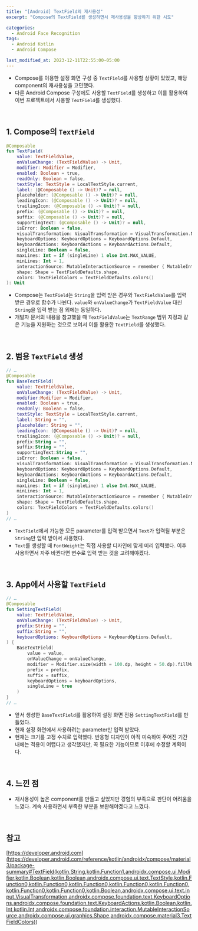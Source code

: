 ```yaml
---
title: "[Android] TextField의 재사용성"
excerpt: "Compose의 TextField를 생성하면서 재사용성을 향상하기 위한 시도"

categories:
  - Android Face Recognition
tags:
  - Android Kotlin
  - Android Compose

last_modified_at: 2023-12-11T22:55:00-05:00
---
```


- Compose를 이용한 설정 화면 구성 중 `TextField`를 사용할 상황이 있었고, 해당 component의 재사용성을 고민했다.
- 다른 Android Compose 구성에도 사용할 `TextField`를 생성하고 이를 활용하여 이번 프로젝트에서 사용할 `TextField`를 생성했다.

<br>

## 1. Compose의 `TextField`

```kotlin
@Composable
fun TextField(
    value: TextFieldValue,
    onValueChange: (TextFieldValue) -> Unit,
    modifier: Modifier = Modifier,
    enabled: Boolean = true,
    readOnly: Boolean = false,
    textStyle: TextStyle = LocalTextStyle.current,
    label: (@Composable () -> Unit)? = null,
    placeholder: (@Composable () -> Unit)? = null,
    leadingIcon: (@Composable () -> Unit)? = null,
    trailingIcon: (@Composable () -> Unit)? = null,
    prefix: (@Composable () -> Unit)? = null,
    suffix: (@Composable () -> Unit)? = null,
    supportingText: (@Composable () -> Unit)? = null,
    isError: Boolean = false,
    visualTransformation: VisualTransformation = VisualTransformation.None,
    keyboardOptions: KeyboardOptions = KeyboardOptions.Default,
    keyboardActions: KeyboardActions = KeyboardActions.Default,
    singleLine: Boolean = false,
    maxLines: Int = if (singleLine) 1 else Int.MAX_VALUE,
    minLines: Int = 1,
    interactionSource: MutableInteractionSource = remember { MutableInteractionSource() },
    shape: Shape = TextFieldDefaults.shape,
    colors: TextFieldColors = TextFieldDefaults.colors()
): Unit
```

- Compose는 `TextField`는 `String`을 입력 받은 경우와 `TextFieldValue`를 입력 받은 경우로 함수가 나뉜다. `value`와 `onValueChange`가 `TextFieldValue` 대신 `String`을 입력 받는 점 외에는 동일하다.
- 개발자 문서의 내용을 참고했을 때 `TextFieldValue`는 `TextRange` 범위 지정과 같은 기능을 지원하는 것으로 보여서 이를 활용한 `TextField`를 생성했다.

<br>

## 2. 범용 `TextField` 생성

```kotlin
// …
@Composable
fun BaseTextField(
    value: TextFieldValue,
    onValueChange: (TextFieldValue) -> Unit,
    modifier:Modifier = Modifier,
    enabled: Boolean = true,
    readOnly: Boolean = false,
    textStyle: TextStyle = LocalTextStyle.current,
    label: String = "",
    placeholder: String = "",
    leadingIcon: (@Composable () -> Unit)? = null,
    trailingIcon: (@Composable () -> Unit)? = null,
    prefix:String = "",
    suffix:String = "",
    supportingText:String = "",
    isError: Boolean = false,
    visualTransformation: VisualTransformation = VisualTransformation.None,
    keyboardOptions: KeyboardOptions = KeyboardOptions.Default,
    keyboardActions: KeyboardActions = KeyboardActions.Default,
    singleLine: Boolean = false,
    maxLines: Int = if (singleLine) 1 else Int.MAX_VALUE,
    minLines: Int = 1,
    interactionSource: MutableInteractionSource = remember { MutableInteractionSource() },
    shape: Shape = TextFieldDefaults.shape,
    colors: TextFieldColors = TextFieldDefaults.colors()
)
// …
```

- `TextField`에서 가능한 모든 parameter를 입력 받으면서 `Text`가 입력될 부분은 `String`만 입력 받아서 사용했다.
- `Text`를 생성할 때 `FontWeight`는 직접 사용할 디자인에 맞게 미리 입력했다. 이후 사용하면서 자주 바뀐다면 변수로 입력 받는 것을 고려해야겠다.

<br>

## 3. App에서 사용할 `TextField`

```kotlin
// …
@Composable
fun SettingTextField(
    value: TextFieldValue,
    onValueChange: (TextFieldValue) -> Unit,
    prefix:String = "",
    suffix:String = "",
    keyboardOptions: KeyboardOptions = KeyboardOptions.Default,
) {
    BaseTextField(
        value = value,
        onValueChange = onValueChange,
        modifier = Modifier.size(width = 100.dp, height = 50.dp).fillMaxHeight(),
        prefix = prefix,
        suffix = suffix,
        keyboardOptions = keyboardOptions,
        singleLine = true
    )
}
// …
```

- 앞서 생성한 `BaseTextField`를 활용하여 설정 화면 전용 `SettingTextField`를 만들었다.
- 현재 설정 화면에서 사용하려는 parameter만 입력 받았다.
- 현재는 크기를 고정 수치로 입력했다. 반응형 디자인이 아직 미숙하여 주어진 기간 내에는 적용이 어렵다고 생각했지만, 꼭 필요한 기능이므로 이후에 수정할 계획이다.

<br>

## 4. 느낀 점

- 재사용성이 높은 component를 만들고 싶었지만 경험의 부족으로 판단이 어려움을 느꼈다. 계속 사용하면서 부족한 부분을 보완해야겠다고 느꼈다.

<br>

## 참고

[https://developer.android.com](<https://developer.android.com/reference/kotlin/androidx/compose/material3/package-summary#TextField(kotlin.String,kotlin.Function1,androidx.compose.ui.Modifier,kotlin.Boolean,kotlin.Boolean,androidx.compose.ui.text.TextStyle,kotlin.Function0,kotlin.Function0,kotlin.Function0,kotlin.Function0,kotlin.Function0,kotlin.Function0,kotlin.Function0,kotlin.Boolean,androidx.compose.ui.text.input.VisualTransformation,androidx.compose.foundation.text.KeyboardOptions,androidx.compose.foundation.text.KeyboardActions,kotlin.Boolean,kotlin.Int,kotlin.Int,androidx.compose.foundation.interaction.MutableInteractionSource,androidx.compose.ui.graphics.Shape,androidx.compose.material3.TextFieldColors)>)
